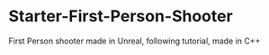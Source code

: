 # Starter-First-Person-Shooter
First Person shooter made in Unreal, following tutorial, made in C++

